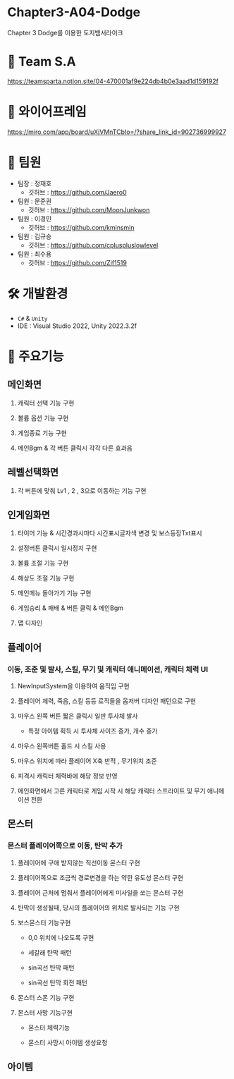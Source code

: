 # Chapter3-A04-Dodge
Chapter 3 Dodge를 이용한 도지뱀서라이크

# 🎈 Team S.A
https://teamsparta.notion.site/04-470001af9e224db4b0e3aad1d159192f

# 🍺 와이어프레임
https://miro.com/app/board/uXjVMnTCbIo=/?share_link_id=902736999927

# 👬 팀원
* 팀장 : 정재호 
    * 깃허브 : https://github.com/Jaero0
* 팀원 : 문준권
    * 깃허브 : https://github.com/MoonJunkwon
* 팀원 : 이경민
    * 깃허브 : https://github.com/kminsmin
* 팀원 : 김규승
    * 깃허브 : https://github.com/cpluspluslowlevel
* 팀원 : 최수용
    * 깃허브 : https://github.com/Zif1519

# 🛠 개발환경
* `C#` & `Unity`
* IDE : Visual Studio 2022, Unity 2022.3.2f

# 📃 주요기능

## 메인화면
1. 캐릭터 선택 기능 구현

2. 볼륨 옵션 기능 구현

3. 게임종료 기능 구현

4. 메인Bgm & 각 버튼 클릭시 각각 다른 효과음

## 레벨선택화면
1. 각 버튼에 맞춰 Lv1 , 2 , 3으로 이동하는 기능 구현

## 인게임화면
1. 타이머 기능 & 시간경과시마다 시간표시글자색 변경 및 보스등장Txt표시

2. 설정버튼 클릭시 일시정지 구현

3. 볼륨 조절 기능 구현

4. 해상도 조절 기능 구현

5. 메인메뉴 돌아가기 기능 구현

6. 게임승리 & 패배 & 버튼 클릭 & 메인Bgm 

7. 맵 디자인

## 플레이어
### 이동, 조준 및 발사, 스킬, 무기 및 캐릭터 애니메이션, 캐릭터 체력 UI
1. NewInputSystem을 이용하여 움직임 구현

2. 플레이어 체력, 죽음, 스킬 등등 로직들을 옵저버 디자인 패턴으로 구현

3. 마우스 왼쪽 버튼 짧은 클릭시 일반 투사체 발사
    * 특정 아이템 획득 시 투사체 사이즈 증가, 개수 증가

4. 마우스 왼쪽버튼 홀드 시 스킬 사용

5. 마우스 위치에 따라 플레이어 X축 반적 , 무기위치 조준

6. 피격시 캐릭터 체력바에 해당 정보 반영

7. 메인화면에서 고른 캐릭터로 게임 시작 시 해당 캐릭터 스프라이트 및 무기 애니메이션 전환

## 몬스터
### 몬스터 플레이어쪽으로 이동, 탄막 추가
1. 플레이어에 구애 받지않는 직선이동 몬스터 구현

2. 플레이어쪽으로 조금씩 경로변경을 하는 약한 유도성 몬스터 구현

3. 플레이어 근처에 멈춰서 플레이어에게 미사일을 쏘는 몬스터 구현

4. 탄막이 생성될때, 당시의 플레이어의 위치로 발사되는 기능 구현

5. 보스몬스터 기능구현
    * 0,0 위치에 나오도록 구현
    
    * 세갈래 탄막 패턴
    
    * sin곡선 탄막 패턴
    
    * sin곡선 탄막 회전 패턴
    
6. 몬스터 스폰 기능 구현

7. 몬스터 사망 기능구현
    * 몬스터 체력기능
    
    * 몬스터 사망시 아이템 생성요청

## 아이템

